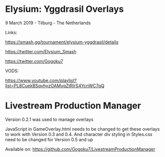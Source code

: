 # Elysium: Yggdrasil Overlays
9 March 2019 - Tilburg - The Netherlands

Links:

https://smash.gg/tournament/elysium-yggdrasil/details

https://twitter.com/Elysium_Smash

https://twitter.com/Gogoku7

VODS:

https://www.youtube.com/playlist?list=PL8CuekBSqvhyzOAMvqZtRIrS4YcnWC7qQ

# Livestream Production Manager
Version 0.2.1 was used to manage overlays

JavaScript in GameOverlay.html needs to be changed to get these overlays to work with Version 0.3 and 0.4. And character div styling in Styles.css need to be changed for Version 0.5 and up

Available on: https://github.com/Gogoku7/LivestreamProductionManager
